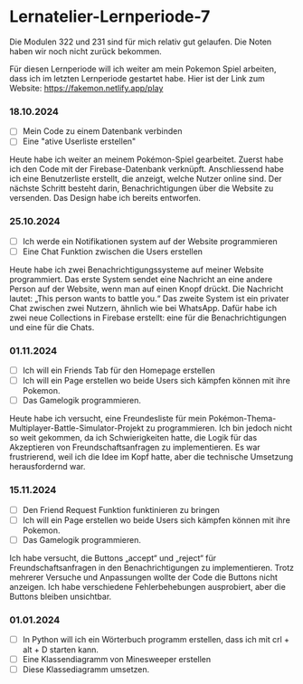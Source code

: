 # Lernatelier-Lernperiode-7

Die Modulen 322 und 231 sind für mich relativ gut gelaufen. Die Noten haben wir noch nicht zurück bekommen. 

Für diesen Lernperiode will ich weiter am mein Pokemon Spiel arbeiten, dass ich im letzten Lernperiode gestartet habe.
Hier ist der Link zum Website: https://fakemon.netlify.app/play

### 18.10.2024
- [ ] Mein Code zu einem Datenbank verbinden
- [ ] Eine "ative Userliste erstellen"

Heute habe ich weiter an meinem Pokémon-Spiel gearbeitet. Zuerst habe ich den Code mit der Firebase-Datenbank verknüpft. Anschliessend habe ich eine Benutzerliste erstellt, die anzeigt, welche Nutzer online sind. Der nächste Schritt besteht darin, Benachrichtigungen über die Website zu versenden. Das Design habe ich bereits entworfen.

### 25.10.2024
- [ ] Ich werde ein Notifikationen system auf der Website programmieren
- [ ] Eine Chat Funktion zwischen die Users erstellen

Heute habe ich zwei Benachrichtigungssysteme auf meiner Website programmiert. Das erste System sendet eine Nachricht an eine andere Person auf der Website, wenn man auf einen Knopf drückt. Die Nachricht lautet: „This person wants to battle you.“ Das zweite System ist ein privater Chat zwischen zwei Nutzern, ähnlich wie bei WhatsApp. Dafür habe ich zwei neue Collections in Firebase erstellt: eine für die Benachrichtigungen und eine für die Chats.

### 01.11.2024
- [ ] Ich will ein Friends Tab für den Homepage erstellen
- [ ] Ich will ein Page erstellen wo beide Users sich kämpfen können mit ihre Pokemon.
- [ ] Das Gamelogik programmieren.

Heute habe ich versucht, eine Freundesliste für mein Pokémon-Thema-Multiplayer-Battle-Simulator-Projekt zu programmieren. Ich bin jedoch nicht so weit gekommen, da ich Schwierigkeiten hatte, die Logik für das Akzeptieren von Freundschaftsanfragen zu implementieren. Es war frustrierend, weil ich die Idee im Kopf hatte, aber die technische Umsetzung herausfordernd war. 

### 15.11.2024
- [ ] Den Friend Request Funktion funktinieren zu bringen
- [ ] Ich will ein Page erstellen wo beide Users sich kämpfen können mit ihre Pokemon.
- [ ] Das Gamelogik programmieren.

Ich habe versucht, die Buttons „accept“ und „reject“ für Freundschaftsanfragen in den Benachrichtigungen zu implementieren. Trotz mehrerer Versuche und Anpassungen wollte der Code die Buttons nicht anzeigen. Ich habe verschiedene Fehlerbehebungen ausprobiert, aber die Buttons bleiben unsichtbar.

### 01.01.2024

- [ ] In Python will ich ein Wörterbuch programm erstellen, dass ich mit crl + alt + D starten kann.
- [ ] Eine Klassendiagramm von Minesweeper erstellen
- [ ] Diese Klassediagramm umsetzen. 
